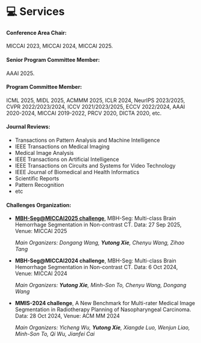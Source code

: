 # 💻 Services

#### Conference Area Chair:
MICCAI 2023, MICCAI 2024, MICCAI 2025.

#### Senior Program Committee Member:
AAAI 2025.

#### Program Committee Member:
ICML 2025, MIDL 2025, ACMMM 2025, ICLR 2024, NeurIPS 2023/2025, CVPR 2022/2023/2024, ICCV 2021/2023/2025, ECCV 2022/2024, AAAI 2020-2024, MICCAI 2019-2022, PRCV 2020, DICTA 2020, etc.

#### Journal Reviews:
- Transactions on Pattern Analysis and Machine Intelligence
- IEEE Transactions on Medical Imaging
- Medical Image Analysis
- IEEE Transactions on Artificial Intelligence
- IEEE Transactions on Circuits and Systems for Video Technology
- IEEE Journal of Biomedical and Health Informatics
- Scientific Reports
- Pattern Recognition
- etc

#### Challenges Organization:
- [**MBH-Seg@MICCAI2025 challenge**](https://mbhseg.com/), MBH-Seg: Multi-class Brain Hemorrhage Segmentation in Non-contrast CT. Data: 27 Sep 2025, Venue: MICCAI 2025
  
   *Main Organizers: Dongang Wang, **Yutong Xie**, Chenyu Wang, Zihao Tang*
  
- **MBH-Seg@MICCAI2024 challenge**, MBH-Seg: Multi-class Brain Hemorrhage Segmentation in Non-contrast CT. Data: 6 Oct 2024, Venue: MICCAI 2024
  
   *Main Organizers: **Yutong Xie**, Minh-Son To, Chenyu Wang, Dongang Wang*

- **MMIS-2024 challenge**, A New Benchmark for Multi-rater Medical Image Segmentation in Radiotherapy Planning of Nasopharyngeal Carcinoma. Data: 28 Oct 2024, Venue: ACM MM 2024
  
   *Main Organizers: Yicheng Wu, **Yutong Xie**, Xiangde Luo, Wenjun Liao, Minh-Son To, Qi Wu, Jianfei Cai*

